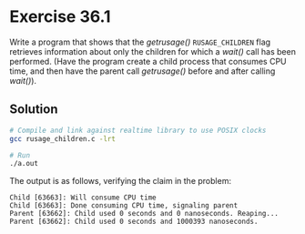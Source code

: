 # Exercise 36.1

Write a program that shows that the *getrusage()* `RUSAGE_CHILDREN` flag retrieves information
about only the children for which a *wait()* call has been performed. (Have the program create
a child process that consumes CPU time, and then have the parent call *getrusage()* before and
after calling *wait()*).

## Solution

```bash
# Compile and link against realtime library to use POSIX clocks
gcc rusage_children.c -lrt

# Run
./a.out
```

The output is as follows, verifying the claim in the problem:

```
Child [63663]: Will consume CPU time
Child [63663]: Done consuming CPU time, signaling parent
Parent [63662]: Child used 0 seconds and 0 nanoseconds. Reaping...
Parent [63662]: Child used 0 seconds and 1000393 nanoseconds.
```
